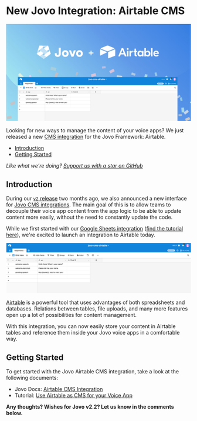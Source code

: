 # New Jovo Integration: Airtable CMS

![Manage Jovo Voice App content with Airtable](./img/jovo-airtable-integration.jpg "Jovo Framework launches Airtable CMS Integration")

Looking for new ways to manage the content of your voice apps? We just released a new [CMS integration](https://www.jovo.tech/docs/cms) for the Jovo Framework: Airtable. 

* [Introduction](#introduction)
* [Getting Started](#getting-started)


*Like what we're doing? [Support us with a star on GitHub](https://github.com/jovotech/jovo-framework/)* 


## Introduction

During our [`v2` release](https://medium.com/@einkoenig/introducing-jovo-framework-v2-c98326ac4aca) two months ago, we also announced a new interface for [Jovo CMS integrations](https://www.jovo.tech/docs/cms). The main goal of this is to allow teams to decouple their voice app content from the app logic to be able to update content more easily, without the need to constantly update the code.

While we first started with our [Google Sheets integration](https://www.jovo.tech/docs/cms/google-sheets) ([find the tutorial here](https://www.jovo.tech/tutorials/google-sheets-cms)), we're excited to launch an integration to Airtable today.

![Airtable Alexa Skill and Google Action CMS](./img/airtable-screenshot.jpg)

[Airtable](https://airtable.com) is a powerful tool that uses advantages of both spreadsheets and databases. Relations between tables, file uploads, and many more features open up a lot of possibilities for content management.

With this integration, you can now easily store your content in Airtable tables and reference them inside your Jovo voice apps in a comfortable way.


## Getting Started

To get started with the Jovo Airtable CMS integration, take a look at the following documents:
* Jovo Docs: [Airtable CMS Integration](https://www.jovo.tech/docs/cms/airtable)
* Tutorial: [Use Airtable as CMS for your Voice App](https://www.jovo.tech/tutorials/airtable-cms)


**Any thoughts? Wishes for Jovo v2.2? Let us know in the comments below.**


<!--[metadata]: { "description": "Learn more about Jovo Framework CMS integration for Airtable, which was released in March 2019.", "author": "jan-koenig", "tags": "Releases", "og-image": "https://www.jovo.tech/img/news/2019-03-12-airtable-cms-integratio/jovo-airtable-integration.jpg" }-->
